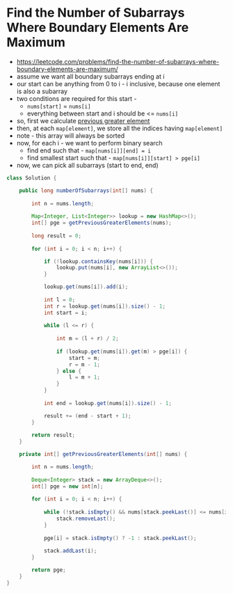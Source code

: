 # Find the Number of Subarrays Where Boundary Elements Are Maximum

- https://leetcode.com/problems/find-the-number-of-subarrays-where-boundary-elements-are-maximum/
- assume we want all boundary subarrays ending at i
- our start can be anything from 0 to i - i inclusive, because one element is also a subarray
- two conditions are required for this start - 
  - `nums[start]` = `nums[i]`
  - everything between start and i should be <= `nums[i]`
- so, first we calculate [previous greater element](../../Strivers%20A2Z%20DSA%20Course%20Sheet/Step%209:%20Stack%20and%20Queues/Step%209.3:%20Monotonic%20Stack%20Queue%20Problems%20/Next%20Greater%20Element.md)
- then, at each `map[element]`, we store all the indices having `map[element]`
- note - this array will always be sorted
- now, for each i - we want to perform binary search
  - find end such that - `map[nums[i]][end] = i`
  - find smallest start such that - `map[nums[i]][start] > pge[i]`
- now, we can pick all subarrays (start to end, end)

```java
class Solution {

    public long numberOfSubarrays(int[] nums) {
        
        int n = nums.length;
        
        Map<Integer, List<Integer>> lookup = new HashMap<>();
        int[] pge = getPreviousGreaterElements(nums);
        
        long result = 0;
        
        for (int i = 0; i < n; i++) {

            if (!lookup.containsKey(nums[i])) {
                lookup.put(nums[i], new ArrayList<>());
            }

            lookup.get(nums[i]).add(i);
            
            int l = 0;
            int r = lookup.get(nums[i]).size() - 1;
            int start = i;
            
            while (l <= r) {
                
                int m = (l + r) / 2;
                
                if (lookup.get(nums[i]).get(m) > pge[i]) {
                    start = m;
                    r = m - 1;
                } else {
                    l = m + 1;
                }
            }
            
            int end = lookup.get(nums[i]).size() - 1;

            result += (end - start + 1);
        }
        
        return result;
    }

    private int[] getPreviousGreaterElements(int[] nums) {

        int n = nums.length;
        
        Deque<Integer> stack = new ArrayDeque<>();
        int[] pge = new int[n];
        
        for (int i = 0; i < n; i++) {
            
            while (!stack.isEmpty() && nums[stack.peekLast()] <= nums[i]) {
                stack.removeLast();
            }
            
            pge[i] = stack.isEmpty() ? -1 : stack.peekLast();
            
            stack.addLast(i);
        }

        return pge;
    }
}
```

